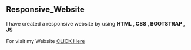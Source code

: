 ## Responsive_Website

I have created a responsive website by using **HTML , CSS , BOOTSTRAP , JS**

For visit my Website [CLICK Here](https://saswata10.github.io/ResponsiveWebsite.github.io/)
